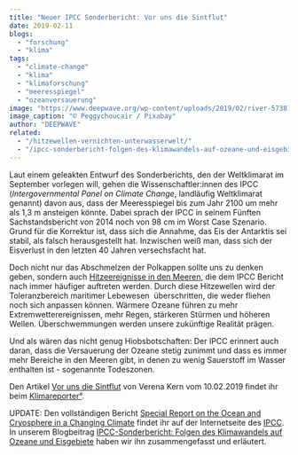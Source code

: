 ```yaml
---
title: "Neuer IPCC Sonderbericht: Vor uns die Sintflut"
date: 2019-02-11
blogs: 
  - "forschung"
  - "klima"
tags: 
  - "climate-change"
  - "klima"
  - "klimaforschung"
  - "meeresspiegel"
  - "ozeanversauerung"
image: "https://www.deepwave.org/wp-content/uploads/2019/02/river-5738150_1920.jpg"
image_caption: "© Peggychoucair / Pixabay"
author: "DEEPWAVE"
related: 
  - "/hitzewellen-vernichten-unterwasserwelt/"
  - "/ipcc-sonderbericht-folgen-des-klimawandels-auf-ozeane-und-eisgebiete/"
---
```


Laut einem geleakten Entwurf des Sonderberichts, den der Weltklimarat im September vorlegen will, gehen die Wissenschaftler:innen des IPCC (_Intergovernmental Panel on Climate Change_, landläufig Weltklimarat genannt) davon aus, dass der Meeresspiegel bis zum Jahr 2100 um mehr als 1,3 m ansteigen könnte. Dabei sprach der IPCC in seinem Fünften Sachstandsbericht von 2014 noch von 98 cm im Worst Case Szenario. Grund für die Korrektur ist, dass sich die Annahme, das Eis der Antarktis sei stabil, als falsch herausgestellt hat. Inzwischen weiß man, dass sich der Eisverlust in den letzten 40 Jahren versechsfacht hat.

Doch nicht nur das Abschmelzen der Polkappen sollte uns zu denken geben, sondern auch [Hitzeereignisse in den Meeren](https://www.deepwave.org/hitzewellen-vernichten-unterwasserwelt/), die dem IPCC Bericht nach immer häufiger auftreten werden. Durch diese Hitzewellen wird der Toleranzbereich maritimer Lebewesen  überschritten, die weder fliehen noch sich anpassen können. Wärmere Ozeane führen zu mehr Extremwetterereignissen, mehr Regen, stärkeren Stürmen und höheren Wellen. Überschwemmungen werden unsere zukünftige Realität prägen.

Und als wären das nicht genug Hiobsbotschaften: Der IPCC erinnert auch daran, dass die Versauerung der Ozeane stetig zunimmt und dass es immer mehr Bereiche in den Meeren gibt, in denen zu wenig Sauerstoff im Wasser enthalten ist - sogenannte Todeszonen.

Den Artikel [Vor uns die Sintflut](https://www.klimareporter.de/erdsystem/vor-uns-die-sintflut) von Verena Kern vom 10.02.2019 findet ihr beim [Klimareporter°](https://www.klimareporter.de/).

UPDATE: Den vollständigen Bericht [Special Report on the Ocean and Cryosphere in a Changing Climate](https://www.ipcc.ch/srocc/) findet ihr auf der Internetseite des [IPCC](https://www.ipcc.ch/). In unserem Blogbeitrag [IPCC-Sonderbericht: Folgen des Klimawandels auf Ozeane und Eisgebiete](https://www.deepwave.org/ipcc-sonderbericht-folgen-des-klimawandels-auf-ozeane-und-eisgebiete/) haben wir ihn zusammengefasst und erläutert.
